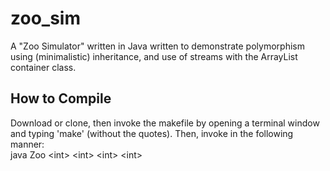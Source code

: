 # zoo_sim
A "Zoo Simulator" written in Java written to demonstrate polymorphism using (minimalistic) inheritance, and use of streams with the ArrayList container class.

## How to Compile
<p>
Download or clone, then invoke the makefile by opening a terminal window and typing 'make' (without the quotes).
Then, invoke in the following manner: <br>
  java Zoo &lt;int&gt; &lt;int&gt; &lt;int&gt; &lt;int&gt; <br>
  </p>
